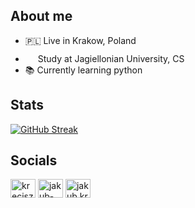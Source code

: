 ## About me
- 🇵🇱 Live in Krakow, Poland
- <img width="16" height="25" src="https://user-images.githubusercontent.com/93099511/147900026-69716fff-2473-4111-8560-4a5977f49665.png"> Study at Jagiellonian University, CS
- 📚 Currently learning python



## Stats
[![GitHub Streak](https://github-readme-streak-stats.herokuapp.com?user=JKrecisz&hide_border=true&date_format=M%20j%5B%2C%20Y%5D&background=DD272700&currStreakNum=A8A8A8&sideNums=FF912C&currStreakLabel=FF912C&sideLabels=939393&dates=8B8B8B)](https://git.io/streak-stats)

## Socials
<a href="https://fb.com/krecisz.jakub" target="blank"><img align="center" src="https://raw.githubusercontent.com/rahuldkjain/github-profile-readme-generator/master/src/images/icons/Social/facebook.svg" alt="krecisz.jakub" height="30" width="40" /></a>
<a href="https://linkedin.com/in/jakub-kręcisz-35ab24225" target="blank"><img align="center" src="https://raw.githubusercontent.com/rahuldkjain/github-profile-readme-generator/master/src/images/icons/Social/linked-in-alt.svg" alt="jakub-kręcisz-35ab24225" height="30" width="40" /></a>
<a href="https://instagram.com/jakub.krecisz" target="blank"><img align="center" src="https://raw.githubusercontent.com/rahuldkjain/github-profile-readme-generator/master/src/images/icons/Social/instagram.svg" alt="jakub.krecisz" height="30" width="40" /></a>
